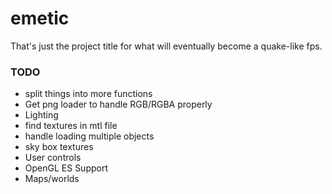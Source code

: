 # emetic
That's just the project title for what will eventually become a quake-like fps.

### TODO
* split things into more functions
* Get png loader to handle RGB/RGBA properly
* Lighting
* find textures in mtl file
* handle loading multiple objects
* sky box textures
* User controls
* OpenGL ES Support 
* Maps/worlds
